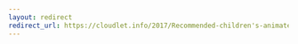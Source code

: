 ```yaml
---
layout: redirect
redirect_url: https://cloudlet.info/2017/Recommended-children's-animated-films
---
```

